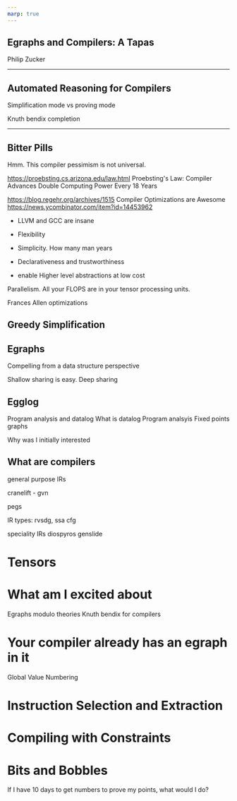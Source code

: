 ```yaml
---
marp: true
---
```


## Egraphs and Compilers: A Tapas

Philip Zucker

---

## Automated Reasoning for Compilers

Simplification mode vs proving mode

Knuth bendix completion

---

## Bitter Pills

Hmm. This compiler pessimism is not universal.

<https://proebsting.cs.arizona.edu/law.html>
Proebsting's Law: Compiler Advances Double Computing Power Every 18 Years

<https://blog.regehr.org/archives/1515> Compiler Optimizations are Awesome <https://news.ycombinator.com/item?id=14453962>

- LLVM and GCC are insane

- Flexibility
- Simplicity. How many man years
- Declarativeness and trustworthiness
- enable Higher level abstractions at low cost

Parallelism. All your FLOPS are in your tensor processing units.

Frances Allen optimizations

## Greedy Simplification

## Egraphs

Compelling from a data structure perspective

Shallow sharing is easy.
Deep sharing

## Egglog

Program analysis and datalog
What is datalog
Program analsyis
Fixed points
graphs

Why was I initially interested

## What are compilers

general purpose IRs

cranelift - gvn

pegs

IR types: rvsdg, ssa cfg

speciality IRs
diospyros
genslide

# Tensors

# What am I excited about

Egraphs modulo theories
Knuth bendix for compilers

# Your compiler already has an egraph in it

Global Value Numbering

# Instruction Selection and Extraction

# Compiling with Constraints

# Bits and Bobbles

If I have 10 days to get numbers to prove my points, what would I do?
